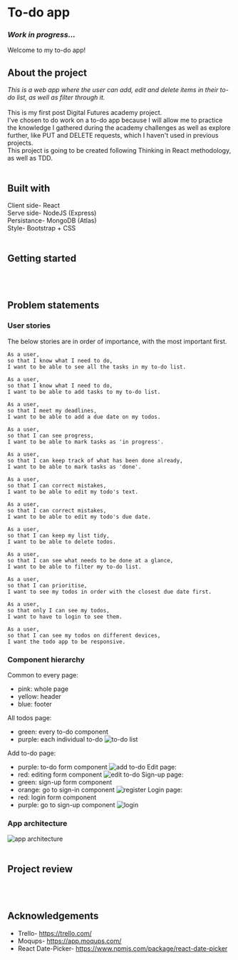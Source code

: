 # To-do app
### _*Work in progress...*_

Welcome to my to-do app!
## About the project

_This is a web app where the user can add, edit and delete items in their to-do list, as well as filter through it._\
\
This is my first post Digital Futures academy project.\
I've chosen to do work on a to-do app because I will allow me to practice the knowledge I gathered during the academy challenges as well as explore further, like PUT and DELETE requests, which I haven't used in previous projects.\
This project is going to be created following Thinking in React methodology, as well as TDD.
</br></br>

## Built with
Client side- React\
Serve side- NodeJS (Express)\
Persistance- MongoDB (Atlas)\
Style- Bootstrap + CSS
</br></br>

## Getting started

</br></br>

## Problem statements
### User stories
The below stories are in order of importance, with the most important first.
```
As a user,
so that I know what I need to do,
I want to be able to see all the tasks in my to-do list.
```
```
As a user,
so that I know what I need to do, 
I want to be able to add tasks to my to-do list.
```
```
As a user,
so that I meet my deadlines,
I want to be able to add a due date on my todos.
```
```
As a user,
so that I can see progress,
I want to be able to mark tasks as 'in progress'.
```
```
As a user,
so that I can keep track of what has been done already,
I want to be able to mark tasks as 'done'.
```
```
As a user,
so that I can correct mistakes,
I want to be able to edit my todo's text.
```
```
As a user,
so that I can correct mistakes,
I want to be able to edit my todo's due date.
```
```
As a user, 
so that I can keep my list tidy,
I want to be able to delete todos.
```
```
As a user,
so that I can see what needs to be done at a glance,
I want to be able to filter my to-do list.
```
```
As a user,
so that I can prioritise,
I want to see my todos in order with the closest due date first.
```
```
As a user, 
so that only I can see my todos,
I want to have to login to see them.
```
```
As a user, 
so that I can see my todos on different devices,
I want the todo app to be responsive.
```
### Component hierarchy 
Common to every page:
- pink: whole page
- yellow: header
- blue: footer

All todos page:
- green: every to-do component
- purple: each individual to-do
![to-do list](/images/todoList.PNG)

Add to-do page:
- purple: to-do form component
![add to-do](/images/addTodo.PNG)
Edit page:
- red: editing form component
![edit to-do](/images/edit.PNG)
Sign-up page:
- green: sign-up form component
- orange: go to sign-in component
![register](/images/signUp.PNG)
Login page:
- red: login form component
- purple: go to sign-up component
![login](/images/login.PNG)

### App architecture
![app architecture](/images/appArchitecture.PNG)
</br></br>

## Project review

</br></br>

## Acknowledgements 
- Trello- https://trello.com/
- Moqups- https://app.moqups.com/
- React Date-Picker- https://www.npmjs.com/package/react-date-picker